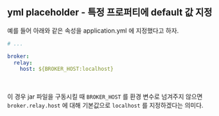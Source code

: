 ## yml placeholder - 특정 프로퍼티에 default 값 지정

예를 들어 아래와 같은 속성을 application.yml 에 지정했다고 하자.

```yaml
# ...

broker:
  relay:
    host: ${BROKER_HOST:localhost}
```

<br/>



이 경우 jar 파일을 구동시킬 때  `BROKER_HOST` 를 환경 변수로 넘겨주지 않으면 `broker.relay.host` 에 대해 기본값으로 `localhost` 를 지정하겠다는 의미다.<br/>

<br/>





